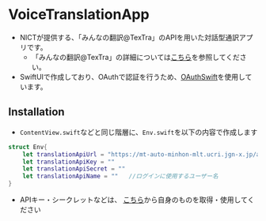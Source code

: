 # VoiceTranslationApp
- NICTが提供する、「みんなの翻訳@TexTra」のAPIを用いた対話型通訳アプリです。
  - 「みんなの翻訳@TexTra」の詳細については[こちら](https://mt-auto-minhon-mlt.ucri.jgn-x.jp/)を参照してください。
- SwiftUIで作成しており、OAuthで認証を行うため、[OAuthSwift](https://github.com/OAuthSwift/OAuthSwift)を使用しています。
## Installation
- `ContentView.swift`などと同じ階層に、`Env.swift`を以下の内容で作成します

```Swift
struct Env{
    let translationApiUrl = "https://mt-auto-minhon-mlt.ucri.jgn-x.jp/api/mt"
    let translationApiKey = "" 
    let translationApiSecret = ""
    let translationApiName = ""   //ログインに使用するユーザー名
}
```

- APIキー・シークレットなどは、 [こちら](https://mt-auto-minhon-mlt.ucri.jgn-x.jp/content/setting/user/edit/)から自身のものを取得・使用してください
